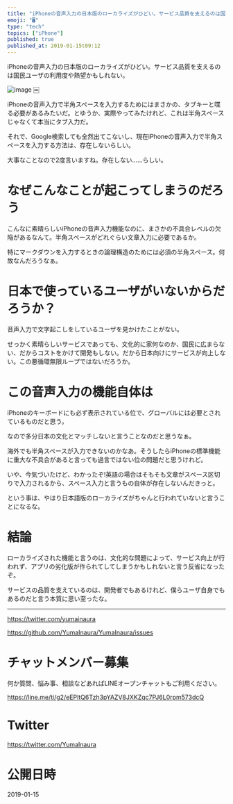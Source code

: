 ```yaml
---
title: "iPhoneの音声入力の日本版のローカライズがひどい。サービス品質を支えるのは国民ユーザの利用度や熱望かもしれない。"
emoji: "🖥"
type: "tech"
topics: ["iPhone"]
published: true
published_at: 2019-01-15t09:12
---
```


iPhoneの音声入力の日本版のローカライズがひどい。サービス品質を支えるのは国民ユーザの利用度や熱望かもしれない。

![image](https://user-images.githubusercontent.com/13635059/51149455-8ca7fa00-18a5-11e9-8c1e-d8486d518fb7.png)
￼

iPhoneの音声入力で半角スペースを入力するためにはまさかの、タブキーと喋る必要があるみたいだ。とゆうか、実際やってみたけれど、これは半角スペースじゃなくて本当にタブ入力だ。

それで、Google検索しても全然出てこないし、現在iPhoneの音声入力で半角スペースを入力する方法は、存在しないらしい。

大事なことなので2度言いますね。存在しない……らしい。

#	なぜこんなことが起こってしまうのだろう

こんなに素晴らしいiPhoneの音声入力機能なのに、まさかの不具合レベルの欠陥があるなんて。半角スペースがどれぐらい文章入力に必要であるか。

特にマークダウンを入力するときの論理構造のためには必須の半角スペース。何故なんだろうなぁ。

#	日本で使っているユーザがいないからだろうか？

音声入力で文字起こしをしているユーザを見かけたことがない。

せっかく素晴らしいサービスであっても、文化的に家何なのか、国民に広まらない、だからコストをかけて開発もしない。だから日本向けにサービスが向上しない。この悪循環無限ループではないだろうか。

#	この音声入力の機能自体は

iPhoneのキーボードにも必ず表示されている位で、グローバルには必要とされているものだと思う。

なので多分日本の文化とマッチしないと言うことなのだと思うなぁ。

海外でも半角スペースが入力できないのかなあ。そうしたらiPhoneの標準機能に重大な不具合があると言っても過言ではない位の問題だと思うけれど。

いや、今気づいたけど、わかったぞ!英語の場合はそもそも文章がスペース区切りで入力されるから、スペース入力と言うもの自体が存在しないんだきっと。

という事は、やはり日本語版のローカライズがちゃんと行われていないと言うことになるな。

#	結論

ローカライズされた機能と言うのは、文化的な問題によって、サービス向上が行われず、アプリの劣化版が作られてしてしまうかもしれないと言う反省になったぞ。

サービスの品質を支えているのは、開発者でもあるけれど、僕らユーザ自身でもあるのだと言う本質に思い至ったな。


---

https://twitter.com/yumainaura

https://github.com/YumaInaura/YumaInaura/issues










<!-- Update From Qiita API -->

# チャットメンバー募集


何か質問、悩み事、相談などあればLINEオープンチャットもご利用ください。

https://line.me/ti/g2/eEPltQ6Tzh3pYAZV8JXKZqc7PJ6L0rpm573dcQ





# Twitter


https://twitter.com/YumaInaura


<!-- Update From Qiita API -->



# 公開日時

2019-01-15
